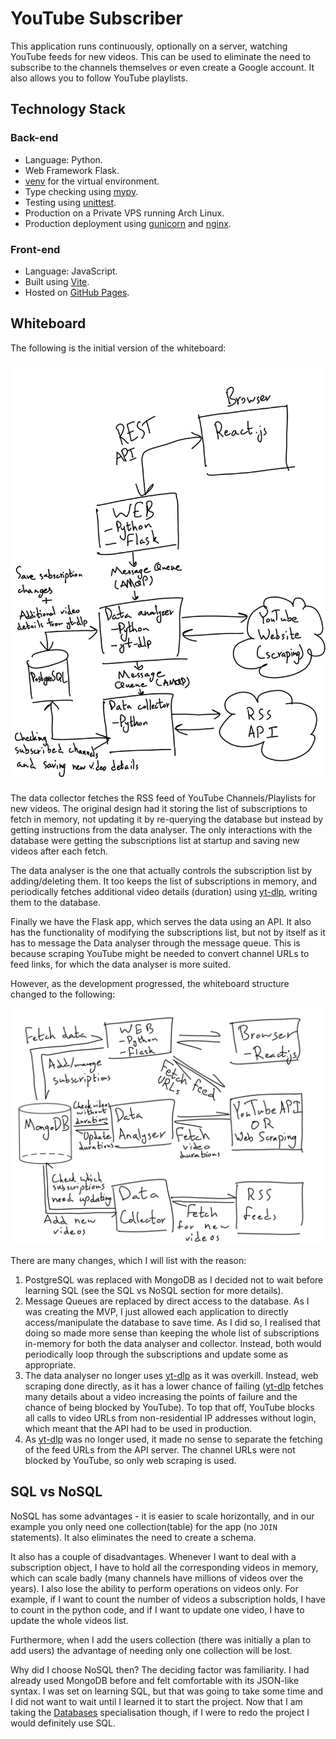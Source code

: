 # YouTube Subscriber

This application runs continuously, optionally on a server, watching YouTube feeds
for new videos. This can be used to eliminate the need to subscribe to the channels
themselves or even create a Google account. It also allows you to follow YouTube
playlists.

## Technology Stack

### Back-end

- Language: Python.
- Web Framework Flask.
- [venv](https://docs.python.org/3/library/venv.html) for the virtual environment.
- Type checking using [mypy](https://www.mypy-lang.org/).
- Testing using [unittest](https://docs.python.org/3/library/unittest.html).
- Production on a Private VPS running Arch Linux.
- Production deployment using [gunicorn](https://flask.palletsprojects.com/en/stable/deploying/gunicorn/)
and [nginx](http://nginx.org/).

### Front-end

- Language: JavaScript.
- Built using [Vite](https://vite.dev/).
- Hosted on [GitHub Pages](https://pages.github.com/).

## Whiteboard

The following is the initial version of the whiteboard:

![Whiteboard 1](images/Whiteboard1.png)

The data collector fetches the RSS feed of YouTube Channels/Playlists for new videos.
The original design had it storing the list of subscriptions to fetch in memory,
not updating it by re-querying the database but instead by getting instructions
from the data analyser. The only interactions with the database were getting the
subscriptions list at startup and saving new videos after each fetch.

The data analyser is the one that actually controls the subscription list by adding/deleting
them. It too keeps the list of subscriptions in memory, and periodically fetches
additional video details (duration) using [yt-dlp](https://github.com/yt-dlp/yt-dlp),
writing them to the database.

Finally we have the Flask app, which serves the data using an API. It also has the
functionality of modifying the subscriptions list, but not by itself as it has to
message the Data analyser through the message queue. This is because scraping YouTube
might be needed to convert channel URLs to feed links, for which the data analyser
is more suited.

However, as the development progressed, the whiteboard structure changed to the following:

![Whiteboard 2](images/Whiteboard2.png)

There are many changes, which I will list with the reason:

1. PostgreSQL was replaced with MongoDB as I decided not to wait before learning
SQL (see the SQL vs NoSQL section for more details).
2. Message Queues are replaced by direct access to the database. As I was creating
the MVP, I just allowed each application to directly access/manipulate the database
to save time. As I did so, I realised that doing so made more sense than keeping
the whole list of subscriptions in-memory for both the data analyser and collector.
Instead, both would periodically loop through the subscriptions and update some
as appropriate.
3. The data analyser no longer uses [yt-dlp](https://github.com/yt-dlp/yt-dlp) as
it was overkill. Instead, web scraping done directly, as it has a lower chance of
failing ([yt-dlp](https://github.com/yt-dlp/yt-dlp) fetches many details about a
video increasing the points of failure and the chance of being blocked by YouTube).
To top that off, YouTube blocks all calls to video URLs from non-residential IP
addresses without login, which meant that the API had to be used in production.
4. As [yt-dlp](https://github.com/yt-dlp/yt-dlp) was no longer used, it made no
sense to separate the fetching of the feed URLs from the API server. The channel
URLs were not blocked by YouTube, so only web scraping is used.

## SQL vs NoSQL

NoSQL has some advantages - it is easier to scale horizontally, and in our example
you only need one collection(table) for the app (no `JOIN` statements). It also eliminates
the need to create a schema.

It also has a couple of disadvantages. Whenever I want to deal with a subscription
object, I have to hold all the corresponding videos in memory, which can scale badly
(many channels have millions of videos over the years). I also lose the ability to
perform operations on videos only. For example, if I want to count the number of
videos a subscription holds, I have to count in the python code, and if I want to
update one video, I have to update the whole videos list.

Furthermore, when I add the users collection (there was initially a plan to add users)
the advantage of needing only one collection will be lost.

Why did I choose NoSQL then? The deciding factor was familiarity. I had already used
MongoDB before and felt comfortable with its JSON-like syntax. I was set on learning
SQL, but that was going to take some time and I did not want to wait until I learned
it to start the project. Now that I am taking the [Databases](https://www.colorado.edu/program/data-science/databases)
specialisation though, if I were to redo the project I would definitely use SQL.
